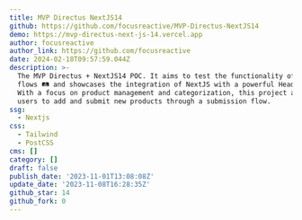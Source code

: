 ```yaml
---
title: MVP Directus NextJS14
github: https://github.com/focusreactive/MVP-Directus-NextJS14
demo: https://mvp-directus-next-js-14.vercel.app
author: focusreactive
author_link: https://github.com/focusreactive
date: 2024-02-18T09:57:59.044Z
description: >-
  The MVP Directus + NextJS14 POC. It aims to test the functionality of Directus
  flows 🛤 and showcases the integration of NextJS with a powerful Headless CMS.
  With a focus on product management and categorization, this project allows
  users to add and submit new products through a submission flow.
ssg:
  - Nextjs
css:
  - Tailwind
  - PostCSS
cms: []
category: []
draft: false
publish_date: '2023-11-01T13:08:08Z'
update_date: '2023-11-08T16:28:35Z'
github_star: 14
github_fork: 0
---
```

